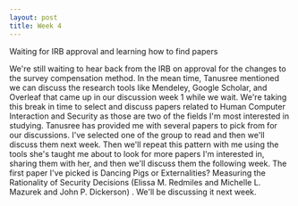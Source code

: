 ```yaml
---
layout: post
title: Week 4
---
```


Waiting for IRB approval and learning how to find papers

We're still waiting to hear back from the IRB on approval for the changes to the survey compensation method. In the mean time, Tanusree mentioned we can discuss the research tools like Mendeley, Google Scholar, and Overleaf that came up in our discussion week 1 while we wait. We're taking this break in time to select and discuss papers related to Human Computer Interaction and Security as those are two of the fields I'm most interested in studying. Tanusree has provided me with several papers to pick from for our discussions. I've selected one of the group to read and then we'll discuss them next week. Then we'll repeat this pattern with me using the tools she's taught me about to look for more papers I'm interested in, sharing them with her, and then we'll discuss them the following week. The first paper I've picked is Dancing Pigs or Externalities? Measuring the Rationality of Security Decisions (Elissa M. Redmiles and Michelle L. Mazurek and John P. Dickerson) . We'll be discussing it next week.